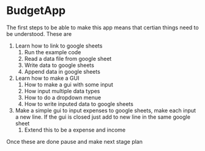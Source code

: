 # BudgetApp

The first steps to be able to make this app means that certian things need to be understood. These are
1. Learn how to link to google sheets
    1. Run the example code
    2. Read a data file from google sheet
    3. Write data to google sheets
    4. Append data in google sheets
2. Learn how to make a GUI
    1. How to make a gui with some input 
    2. How input multiple data types
    3. How to do a dropdown menue 
    4. How to write inputed data to google sheets
3. Make a simple gui to input expenses to google sheets, make each input a new line. If the gui is closed just add to new line in the same google sheet
    1. Extend this to be a expense and income

Once these are done pause and make next stage plan